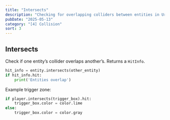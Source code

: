 ```yaml
---
title: "Intersects"
description: "Checking for overlapping colliders between entities in Ursina Engine."
pubDate: "2025-05-13"
category: "[4] Collision"
sort: 3
---
```


## Intersects

Check if one entity’s collider overlaps another’s. Returns a `HitInfo`.

```python
hit_info = entity.intersects(other_entity)
if hit_info.hit:
    print('Entities overlap')
```

Example trigger zone:

```python
if player.intersects(trigger_box).hit:
    trigger_box.color = color.lime
else:
    trigger_box.color = color.gray
```
